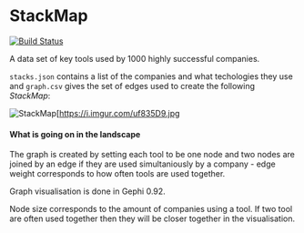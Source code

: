 # StackMap
[![Build Status](https://travis-ci.org/joemccann/dillinger.svg?branch=master)](https://travis-ci.org/joemccann/dillinger)

A data set of key tools used by 1000 highly successful companies.

`stacks.json` contains a list of the companies and what techologies they use and `graph.csv` gives the set of edges used to create the following *StackMap*:  

![StackMap](https://i.imgur.com/uf835D9.jpg)[https://i.imgur.com/uf835D9.jpg

#### What is going on in the landscape

The graph is created by setting each tool to be one node and two nodes are joined by an edge if they are used simultaniously by a company - edge weight corresponds to how often tools are used together.

Graph visualisation is done in Gephi 0.92. 

Node size corresponds to the amount of companies using a tool. If two tool are often used together then they will be closer together in the visualisation.